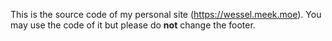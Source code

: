 This is the source code of my personal site (https://wessel.meek.moe).
You may use the code of it but please do **not** change the footer.